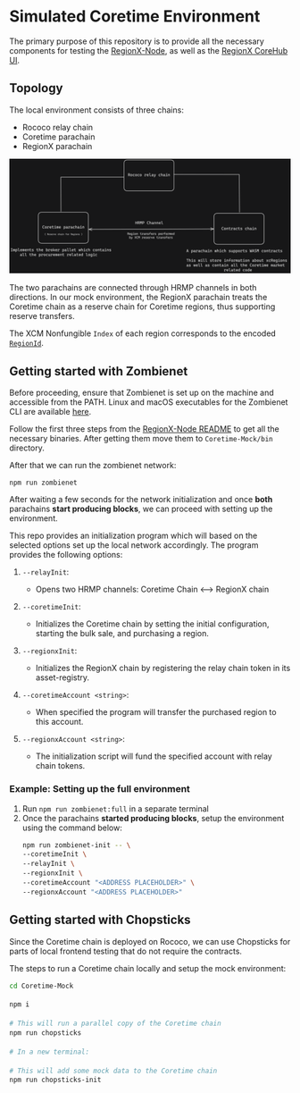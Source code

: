
# Simulated Coretime Environment


The primary purpose of this repository is to provide all the necessary components for testing the [RegionX-Node](https://github.com/RegionX-Labs/RegionX-Node), as well as the [RegionX CoreHub UI](https://github.com/RegionX-Labs/CoreHub).

## Topology

The local environment consists of three chains:

-   Rococo relay chain
-   Coretime parachain
-   RegionX parachain

<p align="center">
 <img src="./docs/topology.png" />
</p>

The two parachains are connected through HRMP channels in both directions. In our mock environment, the RegionX parachain treats the Coretime chain as a reserve chain for Coretime regions, thus supporting reserve transfers.

The XCM Nonfungible `Index` of each region corresponds to the encoded [`RegionId`](https://github.com/paritytech/polkadot-sdk/blob/2aa006e094e248110af14a742d4e2f56b7931959/substrate/frame/broker/src/types.rs#L55).

## Getting started with Zombienet

Before proceeding, ensure that Zombienet is set up on the machine and accessible from the PATH. Linux and macOS executables for the Zombienet CLI are available [here](https://github.com/paritytech/zombienet/releases).

Follow the first three steps from the [RegionX-Node README](https://github.com/RegionX-Labs/RegionX-Node?tab=readme-ov-file#running-zombienet-tests) to get all the necessary binaries. After getting them move them to `Coretime-Mock/bin` directory.

After that we can run the zombienet network:
```
npm run zombienet
```

After waiting a few seconds for the network initialization and once **both** parachains **start producing blocks**, we can proceed with setting up the environment.

This repo provides an initialization program which will based on the selected options set up the local network accordingly. The program provides the following options:

1.  `--relayInit`:
    
    -   Opens two HRMP channels: Coretime Chain <--> RegionX chain

2.  `--coretimeInit`:
    
    -    Initializes the Coretime chain by setting the initial configuration, starting the bulk sale, and purchasing a region.
3.  `--regionxInit`:
    
    -    Initializes the RegionX chain by registering the relay chain token in its asset-registry.

4.  `--coretimeAccount <string>`:
    
    -   When specified the program will transfer the purchased region to this account.
5.  `--regionxAccount <string>`:
    
    -   The initialization script will fund the specified account with relay chain tokens.

### Example: Setting up the full environment

1. Run `npm run zombienet:full` in a separate terminal
2.  Once the parachains **started producing blocks**,  setup the environment using the command below:
	 ```sh
	npm run zombienet-init -- \
	--coretimeInit \
	--relayInit \
	--regionxInit \
	--coretimeAccount "<ADDRESS PLACEHOLDER>" \
	--regionxAccount "<ADDRESS PLACEHOLDER>" 
	```

## Getting started with Chopsticks

Since the Coretime chain is deployed on Rococo, we can use Chopsticks for parts of local frontend testing that do not require the contracts.

The steps to run a Coretime chain locally and setup the mock environment:

```sh
cd Coretime-Mock

npm i

# This will run a parallel copy of the Coretime chain
npm run chopsticks

# In a new terminal:

# This will add some mock data to the Coretime chain
npm run chopsticks-init
```
